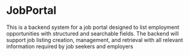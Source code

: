 # JobPortal
This  is a backend system for a job portal designed to list employment opportunities with structured and searchable fields. The backend will support job listing creation, management,  and retrieval with all relevant information required by job seekers and employers
